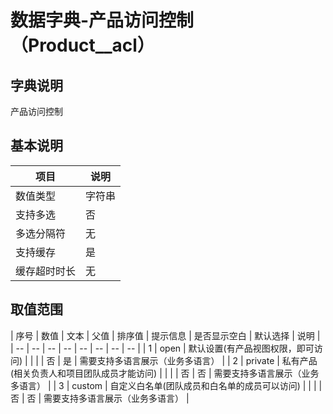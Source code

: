 # 数据字典-产品访问控制（Product__acl）
## 字典说明
产品访问控制

## 基本说明
| 项目 | 说明 |
| -- | -- |
| 数值类型 | 字符串 |
| 支持多选 | 否 |
| 多选分隔符 | 无 |
| 支持缓存 | 是 |
| 缓存超时时长 | 无 |

## 取值范围
| 序号 | 数值 | 文本 | 父值 | 排序值 | 提示信息 | 是否显示空白 | 默认选择 | 说明 |
| -- | -- | -- | -- | -- | -- | -- | -- |
| 1 | open | 默认设置(有产品视图权限，即可访问) |  |  |  | 否 | 是 | 需要支持多语言展示（业务多语言） |
| 2 | private | 私有产品(相关负责人和项目团队成员才能访问) |  |  |  | 否 | 否 | 需要支持多语言展示（业务多语言） |
| 3 | custom | 自定义白名单(团队成员和白名单的成员可以访问) |  |  |  | 否 | 否 | 需要支持多语言展示（业务多语言） |

